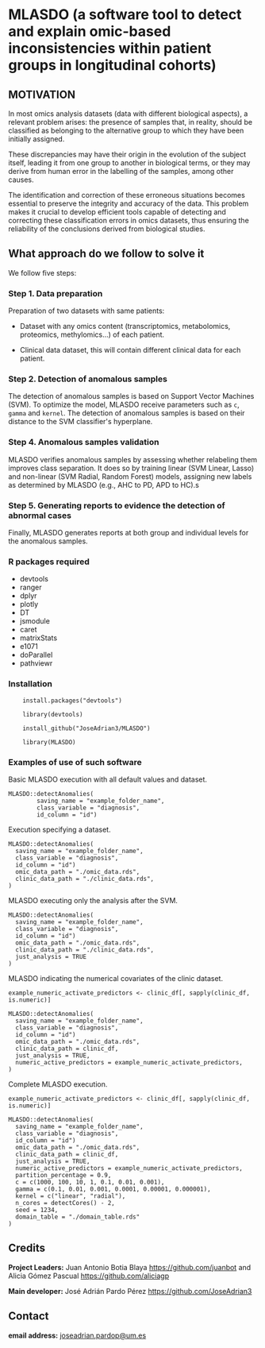 # MLASDO (a software tool to detect and explain omic-based inconsistencies within patient groups in longitudinal cohorts)

## MOTIVATION

In most omics analysis datasets (data with different biological aspects), a relevant problem arises: the presence of samples that, in reality, should be classified as belonging to the alternative group to which they have been initially assigned.

These discrepancies may have their origin in the evolution of the subject itself, leading it from one group to another in biological terms, or they may derive from human error in the labelling of the samples, among other causes.

The identification and correction of these erroneous situations becomes essential to preserve the integrity and accuracy of the data. This problem makes it crucial to develop efficient tools capable of detecting and correcting these classification errors in omics datasets, thus ensuring the reliability of the conclusions derived from biological studies.

## What approach do we follow to solve it

We follow five steps:

### Step 1. Data preparation

Preparation of two datasets with same patients: 

- Dataset with any omics content (transcriptomics, metabolomics, proteomics, methylomics...) of each patient.

- Clinical data dataset, this will contain different clinical data for each patient.

### Step 2. Detection of anomalous samples

The detection of anomalous samples is based on Support Vector Machines (SVM). To optimize the model, MLASDO receive parameters such as ```c```, ```gamma``` and ```kernel```. The detection of anomalous samples is based on their distance to the SVM classifier's hyperplane.

### Step 4. Anomalous samples validation

MLASDO verifies anomalous samples by assessing whether relabeling them improves class separation. It does so by training linear (SVM Linear, Lasso) and non-linear (SVM Radial, Random Forest) models, assigning new labels as determined by MLASDO (e.g., AHC to PD, APD to HC).s

### Step 5. Generating reports to evidence the detection of abnormal cases

Finally, MLASDO generates reports at both group and individual levels for the anomalous samples.

### R packages required
- devtools
- ranger
- dplyr
- plotly
- DT
- jsmodule
- caret
- matrixStats
- e1071
- doParallel
- pathviewr

### Installation
```
    install.packages("devtools")
 
    library(devtools)

    install_github("JoseAdrian3/MLASDO")

    library(MLASDO)
```

### Examples of use of such software

Basic MLASDO execution with all default values and dataset.
```
MLASDO::detectAnomalies(
        saving_name = "example_folder_name", 
        class_variable = "diagnosis", 
        id_column = "id")
```

Execution specifying a dataset.
```
MLASDO::detectAnomalies(
  saving_name = "example_folder_name", 
  class_variable = "diagnosis", 
  id_column = "id")
  omic_data_path = "./omic_data.rds",
  clinic_data_path = "./clinic_data.rds",
)
```

MLASDO executing only the analysis after the SVM.
```
MLASDO::detectAnomalies(
  saving_name = "example_folder_name", 
  class_variable = "diagnosis", 
  id_column = "id")
  omic_data_path = "./omic_data.rds",
  clinic_data_path = "./clinic_data.rds",
  just_analysis = TRUE
)
```

MLASDO indicating the numerical covariates of the clinic dataset.
```
example_numeric_activate_predictors <- clinic_df[, sapply(clinic_df, is.numeric)]

MLASDO::detectAnomalies(
  saving_name = "example_folder_name", 
  class_variable = "diagnosis", 
  id_column = "id")
  omic_data_path = "./omic_data.rds",
  clinic_data_path = clinic_df,
  just_analysis = TRUE,
  numeric_active_predictors = example_numeric_activate_predictors,
)
```

Complete MLASDO execution.
```
example_numeric_activate_predictors <- clinic_df[, sapply(clinic_df, is.numeric)]

MLASDO::detectAnomalies(
  saving_name = "example_folder_name", 
  class_variable = "diagnosis", 
  id_column = "id")
  omic_data_path = "./omic_data.rds",
  clinic_data_path = clinic_df,
  just_analysis = TRUE,
  numeric_active_predictors = example_numeric_activate_predictors,
  partition_percentage = 0.9,
  c = c(1000, 100, 10, 1, 0.1, 0.01, 0.001),
  gamma = c(0.1, 0.01, 0.001, 0.0001, 0.00001, 0.000001),
  kernel = c("linear", "radial"),
  n_cores = detectCores() - 2,
  seed = 1234,
  domain_table = "./domain_table.rds"
)
```

## Credits
**Project Leaders:** Juan Antonio Botia Blaya https://github.com/juanbot and Alicia Gómez Pascual https://github.com/aliciagp

**Main developer:** José Adrián Pardo Pérez https://github.com/JoseAdrian3

## Contact
**email address:** joseadrian.pardop@um.es
